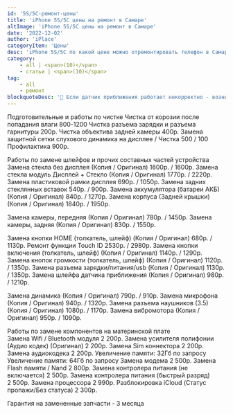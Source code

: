 ```yaml
---
id: '5S/5C-ремонт-цены'
title: 'iPhone 5S/5C цены на ремонт в Самаре'
altImage: 'iPhone 5S/5C цены на ремонт в Самаре'
date: '2022-12-02'
author: 'iPlace'
categoryItem: 'Цены'
desc: 'iPhone 5S/5C по какой цене можно отремонтировать телефон в Самаре!'
category:
    - all | <span>(10)</span>
    - статьи | <span>(10)</span>
tag:
    - all
    - ремонт
blockquoteDesc: '🪫 Если датчик приближения работает некорректно - возникают проблемы с внезапным включением/отключением подсветки, и происходит быстрая разрядка аккумулятора.'
---
```


Подготовительные и работы по чистке	
Чистка от корозии после попадания влаги	800-1200
Чистка разъема зарядки и разъема гарнитуры	200р.
Чистка объектива задней камеры	400р.
Замена защитной сетки слухового динамика на дисплее / Чистка	500 / 100
Профилактика	900р.
	
Работы по замене шлейфов и прочих составных частей устройства	
Замена стекла без дисплея (Копия / Оригинал)	1600р. / 1600р.
Замена стекла модуль Дисплей + Стекло (Копия / Оригинал)	1770р. / 2220р.
Замена пластиковой рамки дисплея	690р. / 1050р.
Замена задних стеклянных вставок	540р. / 900р.
Замена аккумулятора (батареи АКБ) (Копия / Оригинал)	840р. / 1270р.
Замена корпуса (Задней крышки) (Копия / Оригинал)	1840р. / 1950р.
	
Замена камеры, передняя (Копия / Оригинал)	780р. / 1450р.
Замена камеры, задняя (Копия / Оригинал)	830р. / 1550р.
	
Замена кнопки HOME (толкатель, шлейф) (Копия / Оригинал)	680р. / 1130р.
Ремонт функции Touch ID	2530р. / 2980р.
Замена кнопки включения (толкатель, шлейф) (Копия / Оригинал)	1140р. / 1290р.
Замена кнопок громкости (толкатель, шлейф) (Копия / Оригинал)	1120р. / 1350р.
Замена разъема зарядки/питания/usb (Копия / Оригинал)	1130р. / 1350р.
Замена шлейфа датчика приближения (Копия / Оригинал)	980р. / 1210р.
	
Замена динамика (Копия / Оригинал)	790р. / 910р.
Замена микрофона (Копия / Оригинал)	940р. / 1320р.
Замена разъема наушников (3.5) (Копия / Оригинал)	1080р. / 1170р.
Замена вибромотора (Копия / Оригинал)	950р. / 1090р.
	
Работы по замене компонентов на материнской плате	
Замена Wifi / Bluetooth модуля	2 200р.
Замена усилителя полифонии (Аудио кодек) (Оригинал)	2 200р.
Замена Sim коннектора 	2 200р.
Замена аудиокодека 	2 200р.
Увеличение памяти: 32Гб	по запросу
Увеличение памяти: 64Гб	по запросу
Замена модема	2 500р.
Замена Flash памяти / Nand	2 800р.
Замена контролера питания (не включается)	2 500р.
Замена контролера питания (быстрый разряд)	2 500р.
Замена процессора	2 990р.
Разблокировка iCloud (Статус пропажи/Без статуса)	2 300р.
	
Гарантия на замененные запчасти - 3 месяца	